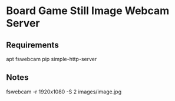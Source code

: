 # Board Game Still Image Webcam Server

## Requirements

apt fswebcam
pip simple-http-server

## Notes

fswebcam -r 1920x1080 -S 2 images/image.jpg